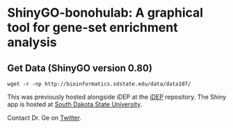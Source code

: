 # ShinyGO-bonohulab: A graphical tool for gene-set enrichment analysis

## Get Data (ShinyGO version 0.80)

```shell
wget -r -np http://bioinformatics.sdstate.edu/data/data107/
```

This was previously hosted alongside iDEP at the [iDEP](https://github.com/iDEP-SDSU/idep) repository. 
The Shiny app is hosted at [South Dakota State University](http://bioinformatics.sdstate.edu/go). 

Contact Dr. Ge on [Twitter](https://twitter.com/StevenXGe).
